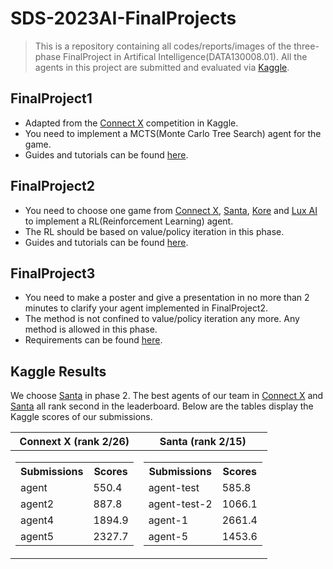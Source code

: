 # SDS-2023AI-FinalProjects
> This is a repository containing all codes/reports/images of the three-phase FinalProject in Artifical Intelligence(DATA130008.01). All the agents in this project are submitted and evaluated via [Kaggle](https://www.kaggle.com/).

## FinalProject1
- Adapted from the [Connect X](https://www.kaggle.com/c/connectx) competition in Kaggle.
- You need to implement a MCTS(Monte Carlo Tree Search) agent for the game.
- Guides and tutorials can be found [here](https://github.com/Dasher-mango/SDS-2023AI-FinalProjects/tree/main/FinalProject1/guide). 

## FinalProject2
- You need to choose one game from [Connect X](https://www.kaggle.com/c/connectx), [Santa](https://www.kaggle.com/competitions/santa-2020), [Kore](https://www.kaggle.com/competitions/kore-2022) and [Lux AI](https://www.kaggle.com/c/lux-ai-2021) to implement a RL(Reinforcement Learning) agent.
- The RL should be based on value/policy iteration in this phase.
- Guides and tutorials can be found [here](https://github.com/Dasher-mango/SDS-2023AI-FinalProjects/tree/main/FinalProject2/tutorial). 

## FinalProject3
- You need to make a poster and give a presentation in no more than 2 minutes to clarify your agent implemented in FinalProject2.
- The method is not confined to value/policy iteration any more. Any method is allowed in this phase.
- Requirements can be found [here](https://github.com/Dasher-mango/SDS-2023AI-FinalProjects/blob/main/FinalProject3/Final%20Project%20presentation.pdf).

## Kaggle Results
We choose [Santa](https://www.kaggle.com/competitions/santa-2020) in phase 2. The best agents of our team in [Connect X](https://www.kaggle.com/c/connectx) and  [Santa](https://www.kaggle.com/competitions/santa-2020) all rank second in the leaderboard. Below are the tables display the Kaggle scores of our submissions.

|Connext X (rank 2/26)|Santa (rank 2/15)|
|--|--|
|<table> <tr><th>Submissions</th><th>Scores</th></tr><tr><td>agent</td><td>550.4</td></tr><tr><td>agent2</td><td>887.8</td></tr><tr><td>agent4</td><td>1894.9</td></tr><tr><td>agent5</td><td>2327.7</td></tr> </table>| <table> <tr><th>Submissions</th><th>Scores</th></tr><tr><td>agent-test</td><td>585.8</td></tr><tr><td>agent-test-2</td><td>1066.1</td></tr><tr><td>agent-1</td><td>2661.4</td></tr><tr><td>agent-5</td><td>1453.6</td></tr> </table>|
